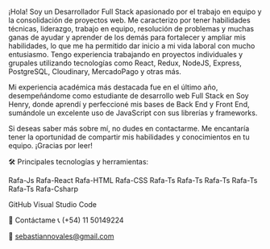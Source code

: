¡Hola! Soy un Desarrollador Full Stack apasionado por el trabajo en equipo y la consolidación de proyectos web. Me caracterizo por tener habilidades técnicas, liderazgo, trabajo en equipo, resolución de problemas y muchas ganas de ayudar y aprender de los demás para fortalecer y ampliar mis habilidades, lo que me ha permitido dar inicio a mi vida laboral con mucho entusiasmo.
Tengo experiencia trabajando en proyectos individuales y grupales utilizando tecnologías como React, Redux, NodeJS, Express, PostgreSQL, Cloudinary, MercadoPago y otras más.

Mi experiencia académica más destacada fue en el último año, desempeñándome como estudiante de desarrollo web Full Stack en Soy Henry, donde aprendí y perfeccioné mis bases de Back End y Front End, sumándole un excelente uso de JavaScript con sus librerías y frameworks.

Si deseas saber más sobre mí, no dudes en contactarme. Me encantaría tener la oportunidad de compartir mis habilidades y conocimientos en tu equipo. ¡Gracias por leer!

🛠️ Principales tecnologías y herramientas:

Rafa-Js Rafa-React Rafa-HTML Rafa-CSS Rafa-Ts Rafa-Ts Rafa-Ts Rafa-Ts Rafa-Ts Rafa-Csharp
          

GitHub  Visual Studio Code 

📧 Contáctame
📞 (+54) 11 50149224

📧 sebastiannovales@gmail.com

